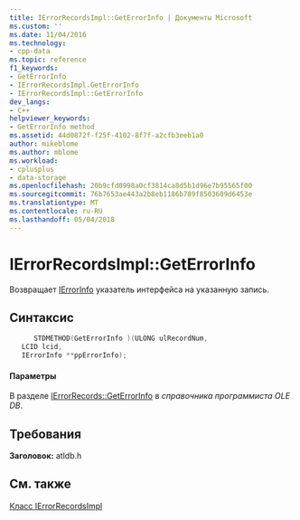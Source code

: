 ```yaml
---
title: IErrorRecordsImpl::GetErrorInfo | Документы Microsoft
ms.custom: ''
ms.date: 11/04/2016
ms.technology:
- cpp-data
ms.topic: reference
f1_keywords:
- GetErrorInfo
- IErrorRecordsImpl.GetErrorInfo
- IErrorRecordsImpl::GetErrorInfo
dev_langs:
- C++
helpviewer_keywords:
- GetErrorInfo method
ms.assetid: 44d0872f-f25f-4102-8f7f-a2cfb3eeb1a0
author: mikeblome
ms.author: mblome
ms.workload:
- cplusplus
- data-storage
ms.openlocfilehash: 20b9cfd0998a0cf3814ca8d5b1d96e7b95565f00
ms.sourcegitcommit: 76b7653ae443a2b8eb1186b789f8503609d6453e
ms.translationtype: MT
ms.contentlocale: ru-RU
ms.lasthandoff: 05/04/2018
---
```

# <a name="ierrorrecordsimplgeterrorinfo"></a>IErrorRecordsImpl::GetErrorInfo
Возвращает [IErrorInfo](https://msdn.microsoft.com/en-us/library/ms718112.aspx) указатель интерфейса на указанную запись.  
  
## <a name="syntax"></a>Синтаксис  
  
```cpp
      STDMETHOD(GetErrorInfo )(ULONG ulRecordNum,  
   LCID lcid,  
   IErrorInfo **ppErrorInfo);  
```  
  
#### <a name="parameters"></a>Параметры  
 В разделе [IErrorRecords::GetErrorInfo](https://msdn.microsoft.com/en-us/library/ms711230.aspx) в *справочника программиста OLE DB*.  
  
## <a name="requirements"></a>Требования  
 **Заголовок:** atldb.h  
  
## <a name="see-also"></a>См. также  
 [Класс IErrorRecordsImpl](../../data/oledb/ierrorrecordsimpl-class.md)